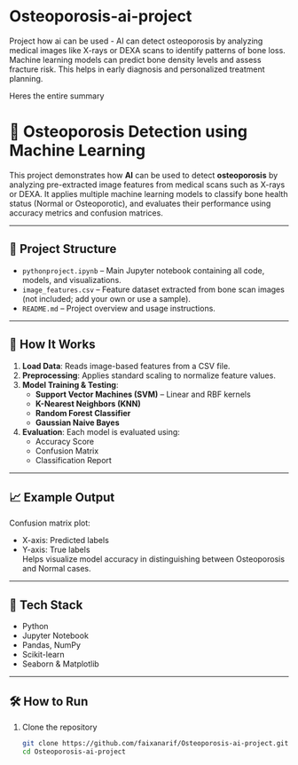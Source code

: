 # Osteoporosis-ai-project
Project how ai can be used - AI can detect osteoporosis by analyzing medical images like X-rays or DEXA scans to identify patterns of bone loss. Machine learning models can predict bone density levels and assess fracture risk. This helps in early diagnosis and personalized treatment planning.

Heres the entire summary 

# 🦴 Osteoporosis Detection using Machine Learning

This project demonstrates how **AI** can be used to detect **osteoporosis** by analyzing pre-extracted image features from medical scans such as X-rays or DEXA. It applies multiple machine learning models to classify bone health status (Normal or Osteoporotic), and evaluates their performance using accuracy metrics and confusion matrices.

---

## 📂 Project Structure

- `pythonproject.ipynb` – Main Jupyter notebook containing all code, models, and visualizations.
- `image_features.csv` – Feature dataset extracted from bone scan images (not included; add your own or use a sample).
- `README.md` – Project overview and usage instructions.

---

## 🚀 How It Works

1. **Load Data**: Reads image-based features from a CSV file.
2. **Preprocessing**: Applies standard scaling to normalize feature values.
3. **Model Training & Testing**:
   - **Support Vector Machines (SVM)** – Linear and RBF kernels
   - **K-Nearest Neighbors (KNN)**
   - **Random Forest Classifier**
   - **Gaussian Naive Bayes**
4. **Evaluation**: Each model is evaluated using:
   - Accuracy Score
   - Confusion Matrix
   - Classification Report

---

## 📈 Example Output

Confusion matrix plot:
- X-axis: Predicted labels
- Y-axis: True labels  
Helps visualize model accuracy in distinguishing between Osteoporosis and Normal cases.

---

## 🧠 Tech Stack

- Python
- Jupyter Notebook
- Pandas, NumPy
- Scikit-learn
- Seaborn & Matplotlib

---

## 🛠️ How to Run

1. Clone the repository  
   ```bash
   git clone https://github.com/faixanarif/Osteoporosis-ai-project.git
   cd Osteoporosis-ai-project

